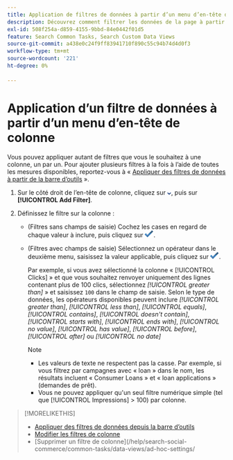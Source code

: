 ```yaml
---
title: Application de filtres de données à partir d’un menu d’en-tête de colonne
description: Découvrez comment filtrer les données de la page à partir du menu d’en-tête de colonne.
exl-id: 508f254a-d859-4155-9bbd-84e0442f01d5
feature: Search Common Tasks, Search Custom Data Views
source-git-commit: a438e0c24f9ff83941710f890c55c94b74d4d0f3
workflow-type: tm+mt
source-wordcount: '221'
ht-degree: 0%

---
```


# Application d’un filtre de données à partir d’un menu d’en-tête de colonne

<!-- The same in new UI and legacy CM views -->

<!-- Doesn't include instructions for legacy Portfolios or Reports views -->

Vous pouvez appliquer autant de filtres que vous le souhaitez à une colonne, un par un.<!-- True only for entity names, I think: All filters are joined using the AND operator. --> Pour ajouter plusieurs filtres à la fois à l’aide de toutes les mesures disponibles, reportez-vous à « [Appliquer des filtres de données à partir de la barre d’outils](column-filter-apply-from-toolbar.md) ».

1. Sur le côté droit de l’en-tête de colonne, cliquez sur ![Flèche vers le bas](/help/search-social-commerce/assets/arrow-down-dropdown.png "Flèche vers le bas"), puis sur **[!UICONTROL Add Filter]**.

1. Définissez le filtre sur la colonne :

   * (Filtres sans champs de saisie) Cochez les cases en regard de chaque valeur à inclure, puis cliquez sur ![Mettre à jour le filtre](/help/search-social-commerce/assets/select.png "Ajouter").

   * (Filtres avec champs de saisie) Sélectionnez un opérateur dans le deuxième menu, saisissez la valeur applicable, puis cliquez sur ![Mettre à jour le filtre](/help/search-social-commerce/assets/select.png "Ajouter").

     Par exemple, si vous avez sélectionné la colonne « [!UICONTROL Clicks] » et que vous souhaitez renvoyer uniquement des lignes contenant plus de 100 clics, sélectionnez *[!UICONTROL greater than]* » et saisissez `100` dans le champ de saisie. Selon le type de données, les opérateurs disponibles peuvent inclure *[!UICONTROL greater than]*, *[!UICONTROL less than]*, *[!UICONTROL equals]*, *[!UICONTROL contains]*, *[!UICONTROL doesn't contain]*, *[!UICONTROL starts with]*, *[!UICONTROL ends with]*, *[!UICONTROL no value]*, *[!UICONTROL has value]*, *[!UICONTROL before]*, *[!UICONTROL after]* ou *[!UICONTROL no date]*

     >[!NOTE]
     >
     >* Les valeurs de texte ne respectent pas la casse. Par exemple, si vous filtrez par campagnes avec « loan » dans le nom, les résultats incluent « Consumer Loans » et « loan applications » (demandes de prêt).
     >* Vous ne pouvez appliquer qu&#39;un seul filtre numérique simple (tel que [!UICONTROL Impressions] \> 100) par colonne.

>[!MORELIKETHIS]
>
>* [Appliquer des filtres de données depuis la barre d’outils](/help/search-social-commerce/common-tasks/data-views/ad-hoc-settings/column-filter-apply-from-toolbar.md)
>* [Modifier les filtres de colonne](/help/search-social-commerce/common-tasks/data-views/ad-hoc-settings/column-filter-edit.md)
>* [Supprimer un filtre de colonne]&#x200B;(/help/search-social-commerce/common-tasks/data-views/ad-hoc-settings/
